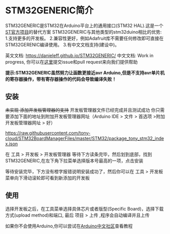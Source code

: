 # STM32GENERIC简介
STM32GENERIC是STM32在Arduino平台上的通用接口(STM32 HAL).这是一个[ST官方项目](https://github.com/stm32duino/Arduino_Core_STM32)的替代方案 
STM32GENERIC与其他类型的stm32duino相比的优势:
1.支持更多的开发板。
2.兼容性更好，例如Adafruit库不需要任何修改即可直接在STM32GERENIC编译使用。
3.有中文文档支持(建设中)。

英文文档: https://danieleff.github.io/STM32GENERIC/
中文文档: Work in progress, 你可以在[这里](https://github.com/tony-cloud/STM32GENERIC-DOC)提交issue和pull request来向我们提供帮助

**提示:STM32GENERIC虽然努力让函数更接近avr Arduino,但是不支持avr单片机的寄存器操作，带有寄存器操作的代码会导致编译失败！**

## 安装

~~未实现 添加开发板管理器的支持~~
开发板管理器文件已经完成并且测试成功
你只需要添加下面的地址到附加开发板管理器网址（Arduino IDE > 文件 > 首选项 >附加开发板管理器网址 > 好） 

https://raw.githubusercontent.com/tony-cloud/STM32BoardManagerFiles/master/STM32/package_tony_stm32_index.json

在 工具 > 开发板 > 开发板管理器 等待下方读条完毕，然后划到底部，找到STM32GENERIC,在左下角下拉菜单选择版本号最高的一项，点击安装

等待安装完毕，下方没有橙字报错说明安装成功了，然后你可以在 工具 > 开发板 菜单向下滑动滚轮即可看到新添加的开发板

## 使用

选择开发板之后，在工具菜单选择具体芯片或者版型(Specific Board)，选择下载方式(upload method)和端口, 最后 项目 > 上传 ,程序会自动编译并且上传

如果你不会使用Arduino,你可以尝试在[Arduino中文社区](https://www.arduino.cn/thread-1066-1-1.html)查看教程
